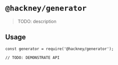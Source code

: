 # `@hackney/generator`

> TODO: description

## Usage

```
const generator = require('@hackney/generator');

// TODO: DEMONSTRATE API
```
